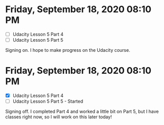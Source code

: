 # Friday, September 18, 2020 08:10 PM
- [ ] Udacity Lesson 5 Part 4
- [ ] Udacity Lesson 5 Part 5

Signing on. I hope to make progress on the Udacity course.

# Friday, September 18, 2020 08:10 PM
- [X] Udacity Lesson 5 Part 4
- [ ] Udacity Lesson 5 Part 5 - Started

Signing off. I completed Part 4 and worked a little bit on Part 5, but I have classes right now, so I will work on this later today!
